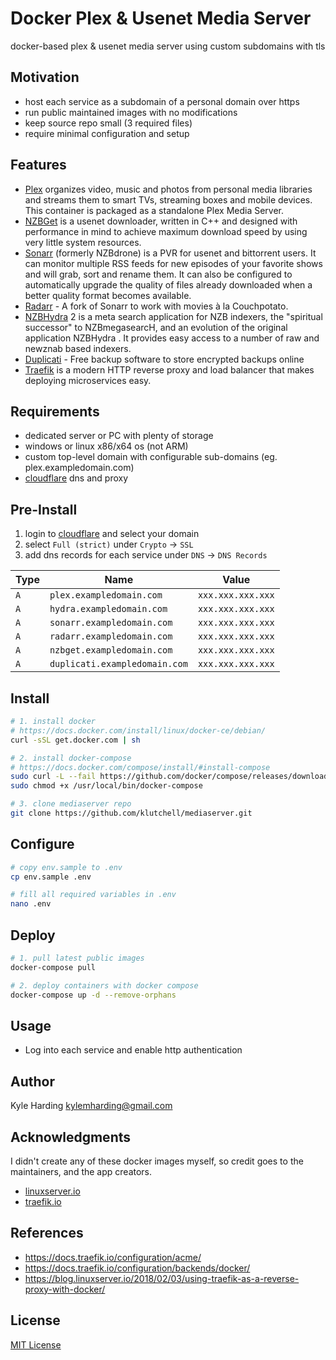 # Docker Plex & Usenet Media Server #

docker-based plex & usenet media server using custom subdomains with tls

## Motivation

* host each service as a subdomain of a personal domain over https
* run public maintained images with no modifications
* keep source repo small (3 required files)
* require minimal configuration and setup

## Features

* [Plex](https://hub.docker.com/r/linuxserver/plex/) organizes video, music and photos from personal media libraries and streams them to smart TVs, streaming boxes and mobile devices. This container is packaged as a standalone Plex Media Server.
* [NZBGet](https://hub.docker.com/r/linuxserver/nzbget/) is a usenet downloader, written in C++ and designed with performance in mind to achieve maximum download speed by using very little system resources.
* [Sonarr](https://hub.docker.com/r/linuxserver/sonarr/) (formerly NZBdrone) is a PVR for usenet and bittorrent users. It can monitor multiple RSS feeds for new episodes of your favorite shows and will grab, sort and rename them. It can also be configured to automatically upgrade the quality of files already downloaded when a better quality format becomes available.
* [Radarr](https://hub.docker.com/r/linuxserver/radarr/) - A fork of Sonarr to work with movies à la Couchpotato.
* [NZBHydra](https://hub.docker.com/r/linuxserver/hydra2/) 2 is a meta search application for NZB indexers, the "spiritual successor" to NZBmegasearcH, and an evolution of the original application NZBHydra . It provides easy access to a number of raw and newznab based indexers.
* [Duplicati](https://hub.docker.com/r/linuxserver/duplicati/) - Free backup software to store encrypted backups online
* [Traefik](https://hub.docker.com/_/traefik/) is a modern HTTP reverse proxy and load balancer that makes deploying microservices easy.

## Requirements

* dedicated server or PC with plenty of storage
* windows or linux x86/x64 os (not ARM)
* custom top-level domain with configurable sub-domains (eg. plex.exampledomain.com)
* [cloudflare](https://www.cloudflare.com/) dns and proxy

## Pre-Install

1. login to [cloudflare](https://www.cloudflare.com/) and select your domain
2. select `Full (strict)` under `Crypto` -> `SSL`
3. add dns records for each service under `DNS` -> `DNS Records`

|Type|Name|Value|
|---|---|---|
|`A`|`plex.exampledomain.com`|`xxx.xxx.xxx.xxx`|
|`A`|`hydra.exampledomain.com`|`xxx.xxx.xxx.xxx`|
|`A`|`sonarr.exampledomain.com`|`xxx.xxx.xxx.xxx`|
|`A`|`radarr.exampledomain.com`|`xxx.xxx.xxx.xxx`|
|`A`|`nzbget.exampledomain.com`|`xxx.xxx.xxx.xxx`|
|`A`|`duplicati.exampledomain.com`|`xxx.xxx.xxx.xxx`|

## Install

```bash
# 1. install docker
# https://docs.docker.com/install/linux/docker-ce/debian/
curl -sSL get.docker.com | sh

# 2. install docker-compose
# https://docs.docker.com/compose/install/#install-compose
sudo curl -L --fail https://github.com/docker/compose/releases/download/1.23.1/run.sh -o /usr/local/bin/docker-compose
sudo chmod +x /usr/local/bin/docker-compose

# 3. clone mediaserver repo
git clone https://github.com/klutchell/mediaserver.git
```

## Configure

```bash
# copy env.sample to .env
cp env.sample .env

# fill all required variables in .env
nano .env
```

## Deploy

```bash
# 1. pull latest public images
docker-compose pull

# 2. deploy containers with docker compose
docker-compose up -d --remove-orphans
```

## Usage

* Log into each service and enable http authentication

## Author

Kyle Harding <kylemharding@gmail.com>

## Acknowledgments

I didn't create any of these docker images myself, so credit goes to the
maintainers, and the app creators.

* [linuxserver.io](https://linuxserver.io/)
* [traefik.io](https://traefik.io/)

## References

* https://docs.traefik.io/configuration/acme/
* https://docs.traefik.io/configuration/backends/docker/
* https://blog.linuxserver.io/2018/02/03/using-traefik-as-a-reverse-proxy-with-docker/

## License

[MIT License](./LICENSE)
